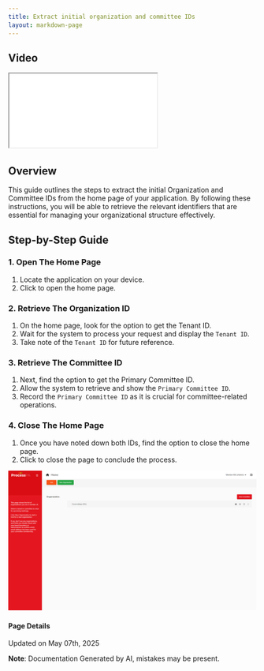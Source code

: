 ```yaml
---
title: Extract initial organization and committee IDs
layout: markdown-page
---
```


## Video 
<div class="container my-5">
	<div class="embed-responsive embed-responsive-16by9">
		<iframe class="embed-responsive-item" src="..\media\onboarding\extract_initial_organization_and_committee_ids\Extract_initial_organization_and_committee_IDs.webm" allowfullscreen></iframe>
	</div>
</div>

## Overview

This guide outlines the steps to extract the initial Organization and Committee IDs from the home page of your application. By following these instructions, you will be able to retrieve the relevant identifiers that are essential for managing your organizational structure effectively.

## Step-by-Step Guide

### 1. Open The Home Page
1. Locate the application on your device.
2. Click to open the home page.

### 2. Retrieve The Organization ID
1. On the home page, look for the option to get the Tenant ID.
2. Wait for the system to process your request and display the `Tenant ID`.
3. Take note of the `Tenant ID` for future reference.

### 3. Retrieve The Committee ID
1. Next, find the option to get the Primary Committee ID.
2. Allow the system to retrieve and show the `Primary Committee ID`.
3. Record the `Primary Committee ID` as it is crucial for committee-related operations.

### 4. Close The Home Page
1. Once you have noted down both IDs, find the option to close the home page.
2. Click to close the page to conclude the process.

![Image](../media\onboarding\extract_initial_organization_and_committee_ids\Extract_initial_organization_and_committee_IDs_1.png)

#### Page Details
Updated on May 07th, 2025

**Note**: Documentation Generated by AI, mistakes may be present.